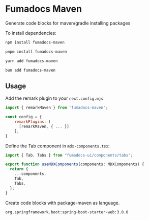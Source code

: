 # Fumadocs Maven

Generate code blocks for maven/gradle installing packages

To install dependencies:

```bash
npm install fumadocs-maven
```

```bash
pnpm install fumadocs-maven
```

```bash
yarn add fumadocs-maven
```

```bash
bun add fumadocs-maven
```

## Usage

Add the remark plugin to your `next.config.mjs`:

```javascript
import { remarkMaven } from 'fumadocs-maven';

const config = {
    remarkPlugins: [
      [remarkMaven, { ... }]
    ],
}
```

Define the Tab component in `mdx-components.tsx`:

```javascript
import { Tab, Tabs } from "fumadocs-ui/components/tabs";

export function useMDXComponents(components: MDXComponents) {
  return {
    ...components,
    Tab,
    Tabs,
  };
}
```

Create code blocks with package-maven as language.

```package-maven
org.springframework.boot:spring-boot-starter-web:3.0.0
```
